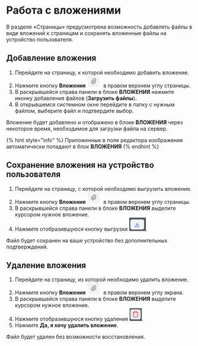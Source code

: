 # Работа с вложениями

В разделе «Страницы» предусмотрена возможность добавлять файлы в виде вложений к страницам и сохранять вложенные файлы на устройство пользователя.

## Добавление вложения

1. Перейдите на страницу, к которой необходимо добавить вложение.
2. Нажмите кнопку **Вложения** <img src="../../../.gitbook/assets/изображение (3) (1) (1) (1) (1) (1) (1).png" alt="" data-size="line"> в правом верхнем углу страницы.
3. В раскрывшейся справа панели в блоке **ВЛОЖЕНИЯ** нажмите иконку добавления файлов (**Загрузить файлы**)**.**
4. В открывшемся системном окне перейдите в папку с нужным файлом, выберите файл и подтвердите выбор.

Вложение будет добавлено и отображено в блоке **ВЛОЖЕНИЯ** через некоторое время, необходимое для загрузки файла на сервер.&#x20;

{% hint style="info" %}
Приложенные в поле редактора изображения автоматически попадают в блок **ВЛОЖЕНИЯ**
{% endhint %}

## Сохранение вложения на устройство пользователя

1. Перейдите на страницу, с которой необходимо выгрузить вложение.
2. Нажмите кнопку **Вложения** <img src="../../../.gitbook/assets/изображение (4) (1) (1) (1) (1).png" alt="" data-size="line"> в правом верхнем углу страницы.
3. В раскрывшейся справа панели в блоке **ВЛОЖЕНИЯ** выделите курсором нужное вложение.
4. Нажмите отобразившуюся кнопку выгрузки <img src="../../../.gitbook/assets/изображение (83).png" alt="" data-size="line">.

Файл будет сохранен на ваше устройство без дополнительных подтверждений.&#x20;

## Удаление вложения

1. Перейдите на страницу, из которой необходимо удалить вложение.
2. Нажмите кнопку **Вложения** <img src="../../../.gitbook/assets/изображение (4) (1) (1) (1) (1).png" alt="" data-size="line"> в правом верхнем углу экрана.
3. В раскрывшейся справа панели в блоке **ВЛОЖЕНИЯ** выделите курсором нужное вложение.
4. Нажмите отобразившуюся кнопку удаления <img src="../../../.gitbook/assets/изображение (3) (2) (1).png" alt="" data-size="line">.
5. Нажмите **Да, я хочу удалить вложение**.

Файл будет удален без возможности восстановления.
